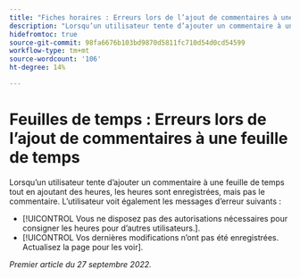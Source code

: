 ```yaml
---
title: "Fiches horaires : Erreurs lors de l’ajout de commentaires à une feuille de temps"
description: "Lorsqu’un utilisateur tente d’ajouter un commentaire à une feuille de temps tout en ajoutant des heures, les heures sont enregistrées, mais pas le commentaire. L’utilisateur voit également des messages d’erreur."
hidefromtoc: true
source-git-commit: 98fa6676b103bd9870d5811fc710d54d0cd54599
workflow-type: tm+mt
source-wordcount: '106'
ht-degree: 14%

---
```



# Feuilles de temps : Erreurs lors de l’ajout de commentaires à une feuille de temps

Lorsqu’un utilisateur tente d’ajouter un commentaire à une feuille de temps tout en ajoutant des heures, les heures sont enregistrées, mais pas le commentaire. L’utilisateur voit également les messages d’erreur suivants :

* [!UICONTROL Vous ne disposez pas des autorisations nécessaires pour consigner les heures pour d’autres utilisateurs.].
* [!UICONTROL Vos dernières modifications n’ont pas été enregistrées. Actualisez la page pour les voir].

_Premier article du 27 septembre 2022._

